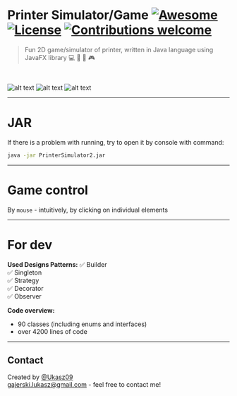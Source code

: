 # Printer Simulator/Game  [![Awesome](https://cdn.rawgit.com/sindresorhus/awesome/d7305f38d29fed78fa85652e3a63e154dd8e8829/media/badge.svg)](https://github.com/Ukasz09/Printer-Simulator-Game) [![License](http://img.shields.io/:license-mit-blue.svg?style=flat-square)](https://choosealicense.com/licenses/mit/) [![Contributions welcome](https://img.shields.io/badge/contributions-welcome-orange.svg)](https://github.com/Ukasz09/Printer-Simulator-Game)
> Fun 2D game/simulator of printer, written in Java language using JavaFX library 💻 📠 🎄 🎮
<br/>

![alt text](https://raw.githubusercontent.com/Ukasz09/PrinterSimulator/master/readmeImages/1.png)
![alt text](https://raw.githubusercontent.com/Ukasz09/PrinterSimulator/master/readmeImages/2.png)
![alt text](https://raw.githubusercontent.com/Ukasz09/PrinterSimulator/master/readmeImages/3.png)

---
# JAR
If there is a problem with running, try to open it by console with command:
```cmd
java -jar PrinterSimulator2.jar
```
---
# Game control
By `mouse` - intuitively, by clicking on individual elements

---
# For dev
**Used Designs Patterns:**
✅ Builder <br/>
✅ Singleton <br/>
✅ Strategy <br/>
✅ Decorator <br/>
✅ Observer <br/>

**Code overview:**
- 90 classes (including enums and interfaces)
- over 4200 lines of code

---
## Contact
Created by [@Ukasz09](https://github.com/Ukasz09) <br/>
gajerski.lukasz@gmail.com - feel free to contact me!
